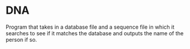 # DNA
Program that takes in a database file and a sequence file in which it searches to see if it matches the database and outputs the name of the person if so.
